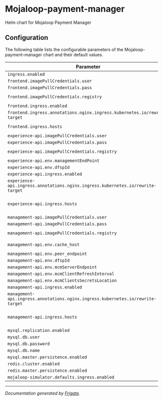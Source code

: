 
Mojaloop-payment-manager
===========

Helm chart for Mojaloop Payment Manager


## Configuration

The following table lists the configurable parameters of the Mojaloop-payment-manager chart and their default values.

| Parameter                | Description             | Default        |
| ------------------------ | ----------------------- | -------------- |
| `ingress.enabled` |  | `false` |
| `frontend.imagePullCredentials.user` |  | `"mbx-cicd-deployer"` |
| `frontend.imagePullCredentials.pass` |  | `"KWtgDzg4Z@7i/h,x8jgy"` |
| `frontend.imagePullCredentials.registry` |  | `"modusbox-mbx-docker.jfrog.io"` |
| `frontend.ingress.enabled` |  | `true` |
| `frontend.ingress.annotations.nginx.ingress.kubernetes.io/rewrite-target` |  | `"/"` |
| `frontend.ingress.hosts` |  | `[{"host": "localhost", "paths": ["/"]}]` |
| `experience-api.imagePullCredentials.user` |  | `"username"` |
| `experience-api.imagePullCredentials.pass` |  | `"password"` |
| `experience-api.imagePullCredentials.registry` |  | `"modusbox-mbx-docker.jfrog.io"` |
| `experience-api.env.managementEndPoint` |  | `"management-api"` |
| `experience-api.env.dfspId` |  | `"test"` |
| `experience-api.ingress.enabled` |  | `true` |
| `experience-api.ingress.annotations.nginx.ingress.kubernetes.io/rewrite-target` |  | `"/$2"` |
| `experience-api.ingress.hosts` |  | `[{"host": "localhost", "paths": ["/experience-api(/|$)(.*)"]}]` |
| `management-api.imagePullCredentials.user` |  | `"username"` |
| `management-api.imagePullCredentials.pass` |  | `"password"` |
| `management-api.imagePullCredentials.registry` |  | `"modusbox-mbx-docker.jfrog.io"` |
| `management-api.env.cache_host` |  | `"pm4ml-sim-easydfsp-cache"` |
| `management-api.env.peer_endpoint` |  | `"mojaloop.io"` |
| `management-api.env.dfspId` |  | `"test"` |
| `management-api.env.mcmServerEndpoint` |  | `"mcm-server"` |
| `management-api.env.mcmClientRefreshInterval` |  | `300` |
| `management-api.env.mcmClientsSecretsLocation` |  | `"/secrets"` |
| `management-api.ingress.enabled` |  | `true` |
| `management-api.ingress.annotations.nginx.ingress.kubernetes.io/rewrite-target` |  | `"/$2"` |
| `management-api.ingress.hosts` |  | `[{"host": "localhost", "paths": ["/management-api(/|$)(.*)"]}]` |
| `mysql.replication.enabled` |  | `false` |
| `mysql.db.user` |  | `"test"` |
| `mysql.db.password` |  | `"test123"` |
| `mysql.db.name` |  | `"testdb"` |
| `mysql.master.persistence.enabled` |  | `false` |
| `redis.cluster.enabled` |  | `false` |
| `redis.master.persistence.enabled` |  | `false` |
| `mojaloop-simulator.defaults.ingress.enabled` |  | `true` |



---
_Documentation generated by [Frigate](https://frigate.readthedocs.io)._

